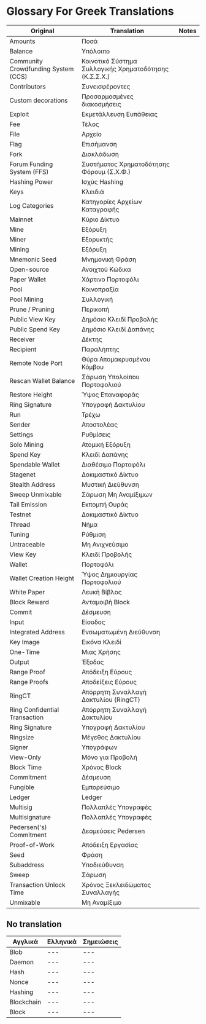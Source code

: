 # Glossary For Greek Translations

| **Original**                        	| **Translation**                                        	| **Notes** 	|
|-------------------------------------	|--------------------------------------------------------	|-----------	|
| Amounts                             	| Ποσά                                                   	|           	|
| Balance                             	| Υπόλοιπο                                               	|           	|
| Community Crowdfunding System (CCS) 	| Κοινοτικό Σύστημα Συλλογικής Χρηματοδότησης (Κ.Σ.Σ.Χ.) 	|           	|
| Contributors                        	| Συνεισφέροντες                                         	|           	|
| Custom decorations                  	| Προσαρμοσμένες διακοσμήσεις                            	|           	|
| Exploit                             	| Εκμετάλλευση Ευπάθειας                                 	|           	|
| Fee                                 	| Τέλος                                                  	|           	|
| File                                	| Αρχείο                                                 	|           	|
| Flag                                	| Επισήμανση                                             	|           	|
| Fork                                	| Διακλάδωση                                             	|           	|
| Forum Funding System (FFS)          	| Συστήματος Χρηματοδότησης Φόρουμ (Σ.Χ.Φ.)              	|           	|
| Hashing Power                       	| Ισχύς Hashing                                          	|           	|
| Keys                                	| Κλειδιά                                                	|           	|
| Log Categories                      	| Κατηγορίες Αρχείων Καταγραφής                          	|           	|
| Mainnet                             	| Κύριο Δίκτυο                                           	|           	|
| Mine                                	| Εξόρυξη                                                	|           	|
| Miner                               	| Εξορυκτής                                              	|           	|
| Mining                              	| Εξόρυξη                                                	|           	|
| Mnemonic Seed                       	| Μνημονική Φράση                                        	|           	|
| Open-source                         	| Ανοιχτού Κώδικα                                        	|           	|
| Paper Wallet                        	| Χάρτινο Πορτοφόλι                                      	|           	|
| Pool                                	| Κοινοπραξία                                            	|           	|
| Pool Mining                         	| Συλλογική                                              	|           	|
| Prune / Pruning                     	| Περικοπή                                               	|           	|
| Public View Key                     	| Δημόσιο Κλειδί Προβολής                                	|           	|
| Public Spend Key                    	| Δημόσιο Κλειδί Δαπάνης                                 	|           	|
| Receiver                            	| Δέκτης                                                 	|           	|
| Recipient                           	| Παραλήπτης                                             	|           	|
| Remote Node Port                    	| Θύρα Απομακρυσμένου Κόμβου                             	|           	|
| Rescan Wallet Balance               	| Σάρωση Υπολοίπου Πορτοφολιού                           	|           	|
| Restore Height                      	| Ύψος Επαναφοράς                                        	|           	|
| Ring Signature                      	| Υπογραφή Δακτυλίου                                     	|           	|
| Run                                 	| Τρέχω                                                  	|           	|
| Sender                              	| Αποστολέας                                             	|           	|
| Settings                            	| Ρυθμίσεις                                              	|           	|
| Solo Mining                         	| Ατομική Eξόρυξη                                        	|           	|
| Spend Key                           	| Κλειδί Δαπάνης                                         	|           	|
| Spendable Wallet                    	| Διαθέσιμο Πορτοφόλι                                    	|           	|
| Stagenet                            	| Δοκιμαστικό Δίκτυο                                     	|           	|
| Stealth Address                     	| Μυστική Διεύθυνση                                      	|           	|
| Sweep Unmixable                     	| Σάρωση Μη Αναμίξιμων                                   	|           	|
| Tail Emission                       	| Εκπομπή Ουράς                                          	|           	|
| Testnet                             	| Δοκιμαστικό Δίκτυο                                     	|           	|
| Thread                              	| Νήμα                                                   	|           	|
| Tuning                              	| Ρύθμιση                                                	|           	|
| Untraceable                         	| Μη Ανιχνεύσιμο                                         	|           	|
| View Key                            	| Κλειδί Προβολής                                        	|           	|
| Wallet                              	| Πορτοφόλι                                              	|           	|
| Wallet Creation Height              	| Ύψος Δημιουργίας Πορτοφολιού                           	|           	|
| White Paper                         	| Λευκή Βίβλος                                           	|           	|
| Block Reward                        	| Ανταμοιβή Block                                        	|           	|
| Commit                              	| Δέσμευση                                               	|           	|
| Input                               	| Είσοδος                                                	|           	|
| Integrated Address                  	| Ενσωματωμένη Διεύθυνση                                 	|           	|
| Key Image                           	| Εικόνα Κλειδί                                          	|           	|
| One-Time                            	| Μιας Χρήσης                                            	|           	|
| Output                              	| Έξοδος                                                 	|           	|
| Range Proof                         	| Απόδειξη Εύρους                                        	|           	|
| Range Proofs                        	| Αποδείξεις Εύρους                                      	|           	|
| RingCT                              	| Απόρρητη Συναλλαγή Δακτυλίου (RingCT)                  	|           	|
| Ring Confidential Transaction       	| Απόρρητη Συναλλαγή Δακτυλίου                           	|           	|
| Ring Signature                      	| Υπογραφή Δακτυλίου                                     	|           	|
| Ringsize                            	| Μέγεθος Δακτυλίου                                      	|           	|
| Signer                              	| Υπογράφων                                              	|           	|
| View-Only                           	| Μόνο για Προβολή                                       	|           	|
| Block Time                          	| Χρόνος Block                                           	|           	|
| Commitment                          	| Δέσμευση                                               	|           	|
| Fungible                            	| Εμπορεύσιμο                                            	|           	|
| Ledger                              	| Ledger                                                 	|           	|
| Multisig                            	| Πολλαπλές Υπογραφές                                    	|           	|
| Multisignature                      	| Πολλαπλές Υπογραφές                                    	|           	|
| Pedersen('s) Commitment             	| Δεσμεύσεις Pedersen                                    	|           	|
| Proof-of-Work                       	| Απόδειξη Εργασίας                                      	|           	|
| Seed                                	| Φράση                                                  	|           	|
| Subaddress                          	| Υποδιεύθυνση                                           	|           	|
| Sweep                               	| Σάρωση                                                 	|           	|
| Transaction Unlock Time             	| Χρόνος Ξεκλειδώματος Συναλλαγής                        	|           	|
| Unmixable                           	| Μη Αναμίξιμο                                           	|           	|

## No translation

| **Αγγλικά** 	| **Ελληνικά** 	| **Σημειώσεις** 	|
|-------------	|--------------	|----------------	|
| Blob        	| ---          	| ---            	|
| Daemon      	| ---          	| ---            	|
| Hash        	| ---          	| ---            	|
| Nonce       	| ---          	| ---            	|
| Hashing     	| ---          	| ---            	|
| Blockchain  	| ---          	| ---             |
| Block         | ---           | ---             |
